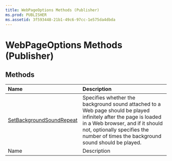 ```yaml
---
title: WebPageOptions Methods (Publisher)
ms.prod: PUBLISHER
ms.assetid: 3f593448-21b1-49c6-97cc-1e575da4dbda
---
```



# WebPageOptions Methods (Publisher)

## Methods



|**Name**|**Description**|
|:-----|:-----|
| [SetBackgroundSoundRepeat](webpageoptions-setbackgroundsoundrepeat-method-publisher.md)|Specifies whether the background sound attached to a Web page should be played infinitely after the page is loaded in a Web browser, and if it should not, optionally specifies the number of times the background sound should be played.|
|Name|Description|

